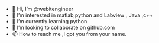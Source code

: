 - 👋 Hi, I’m @webitengineer
- 👀 I’m interested in matlab,python and Labview , Java ,c++
- 🌱 I’m currently learning python
- 💞️ I’m looking to collaborate on github.com
- 📫 How to reach me ,I got you from your name.

<!---
webitengineer/webitengineer is a ✨ special ✨ repository because its `README.md` (this file) appears on your GitHub profile.
You can click the Preview link to take a look at your changes.
--->
